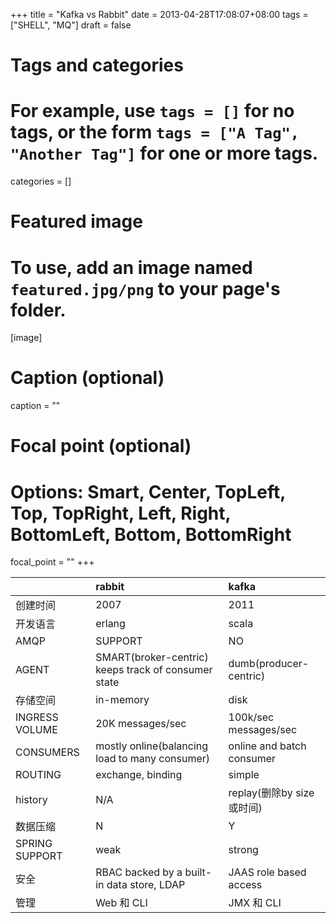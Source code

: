 +++
title = "Kafka vs Rabbit"
date = 2013-04-28T17:08:07+08:00
tags = ["SHELL", "MQ"]
draft = false

# Tags and categories
# For example, use `tags = []` for no tags, or the form `tags = ["A Tag", "Another Tag"]` for one or more tags.

categories = []

# Featured image
# To use, add an image named `featured.jpg/png` to your page's folder. 
[image]
  # Caption (optional)
  caption = ""

  # Focal point (optional)
  # Options: Smart, Center, TopLeft, Top, TopRight, Left, Right, BottomLeft, Bottom, BottomRight
  focal_point = ""
+++



|   |rabbit|kafka |
:---|:---|:---
创建时间  |2007| 2011
开发语言  | erlang| scala
AMQP  | SUPPORT|    NO
AGENT |  SMART(broker-centric) keeps track of consumer state| dumb(producer-centric)
存储空间 |  in-memory  | disk  |
INGRESS VOLUME| 20K messages/sec |  100k/sec messages/sec
CONSUMERS | mostly online(balancing load to many consumer) | online and batch consumer
ROUTING   |  exchange, binding  | simple | 
history     | N/A|         replay(删除by size 或时间)      
数据压缩  | N|  Y
SPRING SUPPORT   |  weak  |   strong
安全  |  RBAC backed by a built-in data store, LDAP |  JAAS role based access  
管理   | Web 和 CLI| JMX 和 CLI

